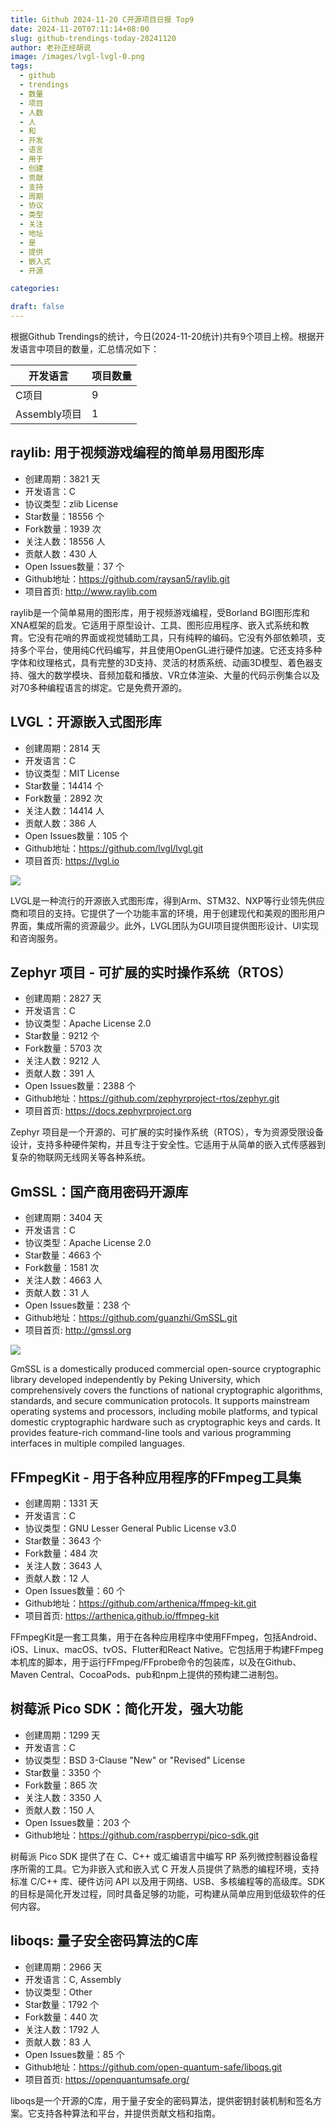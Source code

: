 ```yaml
---
title: Github 2024-11-20 C开源项目日报 Top9
date: 2024-11-20T07:11:14+08:00
slug: github-trendings-today-20241120
author: 老孙正经胡说
image: /images/lvgl-lvgl-0.png
tags:
  - github
  - trendings
  - 数量
  - 项目
  - 人数
  - 人
  - 和
  - 开发
  - 语言
  - 用于
  - 创建
  - 贡献
  - 支持
  - 周期
  - 协议
  - 类型
  - 关注
  - 地址
  - 是
  - 提供
  - 嵌入式
  - 开源

categories:

draft: false
---
```



根据Github Trendings的统计，今日(2024-11-20统计)共有9个项目上榜。根据开发语言中项目的数量，汇总情况如下：

| 开发语言 | 项目数量 |
|  ----  | ----  |
| C项目 | 9 |
| Assembly项目 | 1 |

## raylib: 用于视频游戏编程的简单易用图形库

* 创建周期：3821 天
* 开发语言：C
* 协议类型：zlib License
* Star数量：18556 个
* Fork数量：1939 次
* 关注人数：18556 人
* 贡献人数：430 人
* Open Issues数量：37 个
* Github地址：https://github.com/raysan5/raylib.git
* 项目首页: http://www.raylib.com


raylib是一个简单易用的图形库，用于视频游戏编程，受Borland BGI图形库和XNA框架的启发。它适用于原型设计、工具、图形应用程序、嵌入式系统和教育。它没有花哨的界面或视觉辅助工具，只有纯粹的编码。它没有外部依赖项，支持多个平台，使用纯C代码编写，并且使用OpenGL进行硬件加速。它还支持多种字体和纹理格式，具有完整的3D支持、灵活的材质系统、动画3D模型、着色器支持、强大的数学模块、音频加载和播放、VR立体渲染、大量的代码示例集合以及对70多种编程语言的绑定。它是免费开源的。

## LVGL：开源嵌入式图形库

* 创建周期：2814 天
* 开发语言：C
* 协议类型：MIT License
* Star数量：14414 个
* Fork数量：2892 次
* 关注人数：14414 人
* 贡献人数：386 人
* Open Issues数量：105 个
* Github地址：https://github.com/lvgl/lvgl.git
* 项目首页: https://lvgl.io


![](/images/lvgl-lvgl-0.png)

LVGL是一种流行的开源嵌入式图形库，得到Arm、STM32、NXP等行业领先供应商和项目的支持。它提供了一个功能丰富的环境，用于创建现代和美观的图形用户界面，集成所需的资源最少。此外，LVGL团队为GUI项目提供图形设计、UI实现和咨询服务。

## Zephyr 项目 - 可扩展的实时操作系统（RTOS）

* 创建周期：2827 天
* 开发语言：C
* 协议类型：Apache License 2.0
* Star数量：9212 个
* Fork数量：5703 次
* 关注人数：9212 人
* 贡献人数：391 人
* Open Issues数量：2388 个
* Github地址：https://github.com/zephyrproject-rtos/zephyr.git
* 项目首页: https://docs.zephyrproject.org


Zephyr 项目是一个开源的、可扩展的实时操作系统（RTOS），专为资源受限设备设计，支持多种硬件架构，并且专注于安全性。它适用于从简单的嵌入式传感器到复杂的物联网无线网关等各种系统。

## GmSSL：国产商用密码开源库

* 创建周期：3404 天
* 开发语言：C
* 协议类型：Apache License 2.0
* Star数量：4663 个
* Fork数量：1581 次
* 关注人数：4663 人
* 贡献人数：31 人
* Open Issues数量：238 个
* Github地址：https://github.com/guanzhi/GmSSL.git
* 项目首页: http://gmssl.org


![](/images/guanzhi-gmssl-0.png)

GmSSL is a domestically produced commercial open-source cryptographic library developed independently by Peking University, which comprehensively covers the functions of national cryptographic algorithms, standards, and secure communication protocols. It supports mainstream operating systems and processors, including mobile platforms, and typical domestic cryptographic hardware such as cryptographic keys and cards. It provides feature-rich command-line tools and various programming interfaces in multiple compiled languages.

## FFmpegKit - 用于各种应用程序的FFmpeg工具集

* 创建周期：1331 天
* 开发语言：C
* 协议类型：GNU Lesser General Public License v3.0
* Star数量：3643 个
* Fork数量：484 次
* 关注人数：3643 人
* 贡献人数：12 人
* Open Issues数量：60 个
* Github地址：https://github.com/arthenica/ffmpeg-kit.git
* 项目首页: https://arthenica.github.io/ffmpeg-kit


FFmpegKit是一套工具集，用于在各种应用程序中使用FFmpeg，包括Android、iOS、Linux、macOS、tvOS、Flutter和React Native。它包括用于构建FFmpeg本机库的脚本，用于运行FFmpeg/FFprobe命令的包装库，以及在Github、Maven Central、CocoaPods、pub和npm上提供的预构建二进制包。

## 树莓派 Pico SDK：简化开发，强大功能

* 创建周期：1299 天
* 开发语言：C
* 协议类型：BSD 3-Clause "New" or "Revised" License
* Star数量：3350 个
* Fork数量：865 次
* 关注人数：3350 人
* 贡献人数：150 人
* Open Issues数量：203 个
* Github地址：https://github.com/raspberrypi/pico-sdk.git


树莓派 Pico SDK 提供了在 C、C++ 或汇编语言中编写 RP 系列微控制器设备程序所需的工具。它为非嵌入式和嵌入式 C 开发人员提供了熟悉的编程环境，支持标准 C/C++ 库、硬件访问 API 以及用于网络、USB、多核编程等的高级库。SDK 的目标是简化开发过程，同时具备足够的功能，可构建从简单应用到低级软件的任何内容。

## liboqs: 量子安全密码算法的C库

* 创建周期：2966 天
* 开发语言：C, Assembly
* 协议类型：Other
* Star数量：1792 个
* Fork数量：440 次
* 关注人数：1792 人
* 贡献人数：83 人
* Open Issues数量：85 个
* Github地址：https://github.com/open-quantum-safe/liboqs.git
* 项目首页: https://openquantumsafe.org/


liboqs是一个开源的C库，用于量子安全的密码算法，提供密钥封装机制和签名方案。它支持各种算法和平台，并提供贡献文档和指南。

